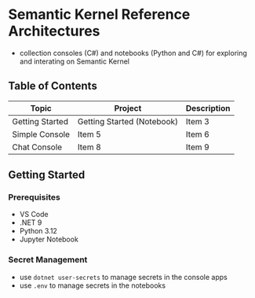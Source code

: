 # Semantic Kernel Reference Architectures

- collection consoles (C#) and notebooks (Python and C#) for exploring and interating on Semantic Kernel

## Table of Contents

| Topic | Project | Description |
|----------|----------|----------|
| Getting Started   | Getting Started (Notebook)  | Item 3   |
| Simple Console   | Item 5   | Item 6   |
| Chat Console   | Item 8   | Item 9   |

## Getting Started

### Prerequisites

- VS Code
- .NET 9
- Python 3.12
- Jupyter Notebook

### Secret Management

- use `dotnet user-secrets` to manage secrets in the console apps
- use `.env` to manage secrets in the notebooks
